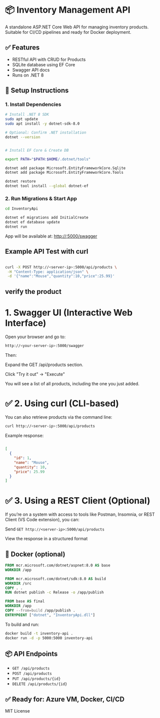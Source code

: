 # 📦 Inventory Management API

A standalone ASP.NET Core Web API for managing inventory products. Suitable for CI/CD pipelines and ready for Docker deployment.

## ✅ Features

- RESTful API with CRUD for Products
- SQLite database using EF Core
- Swagger API docs
- Runs on .NET 8

## 🧰 Setup Instructions

### 1. Install Dependencies

```bash
# Install .NET 8 SDK
sudo apt update
sudo apt install -y dotnet-sdk-8.0

# Optional: Confirm .NET installation
dotnet --version

```

```bash

# Install EF Core & Create DB

export PATH="$PATH:$HOME/.dotnet/tools"

dotnet add package Microsoft.EntityFrameworkCore.Sqlite
dotnet add package Microsoft.EntityFrameworkCore.Tools

dotnet restore
dotnet tool install --global dotnet-ef

```

### 2. Run Migrations & Start App

```bash
cd InventoryApi

dotnet ef migrations add InitialCreate
dotnet ef database update
dotnet run
```

App will be available at: [http://<server-ip>:5000/swagger](http://<server-ip>:5000/swagger)



## Example API Test with curl

```bash

curl -X POST http://<server-ip>:5000/api/products \
 -H "Content-Type: application/json" \
 -d '{"name":"Mouse","quantity":10,"price":25.99}'

```
## verify the product

# 1. Swagger UI (Interactive Web Interface)
Open your browser and go to:
```bash
http://<your-server-ip>:5000/swagger
```
Then:

Expand the GET /api/products section.

Click "Try it out" → "Execute"

You will see a list of all products, including the one you just added.

# ✅ 2. Using curl (CLI-based)
You can also retrieve products via the command line:

```bash
curl http://<server-ip>:5000/api/products
```
Example response:

```json

[
  {
    "id": 1,
    "name": "Mouse",
    "quantity": 10,
    "price": 25.99
  }
]
```

# ✅ 3. Using a REST Client (Optional)
If you’re on a system with access to tools like Postman, Insomnia, or REST Client (VS Code extension), you can:

Send ``GET http://<server-ip>:5000/api/products``

View the response in a structured format


## 🐳 Docker (optional)

```dockerfile
FROM mcr.microsoft.com/dotnet/aspnet:8.0 AS base
WORKDIR /app

FROM mcr.microsoft.com/dotnet/sdk:8.0 AS build
WORKDIR /src
COPY . .
RUN dotnet publish -c Release -o /app/publish

FROM base AS final
WORKDIR /app
COPY --from=build /app/publish .
ENTRYPOINT ["dotnet", "InventoryApi.dll"]
```

To build and run:

```bash
docker build -t inventory-api .
docker run -d -p 5000:5000 inventory-api
```

## 📦 API Endpoints

- `GET /api/products`
- `POST /api/products`
- `PUT /api/products/{id}`
- `DELETE /api/products/{id}`

## ✅ Ready for: Azure VM, Docker, CI/CD

MIT License
